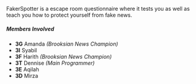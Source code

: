 ﻿FakerSpotter is a escape room questionnaire where it tests you as well as teach you how to protect yourself from fake news.

##### Members Involved

* **3G** Amanda _(Brooksian News Champion)_
* **3I** Syabil
* **3F** Harith _(Brooksian News Champion)_
* **3T** Dennise _(Main Programmer)_
* **3E** Aqilah
* **3D** Mirza